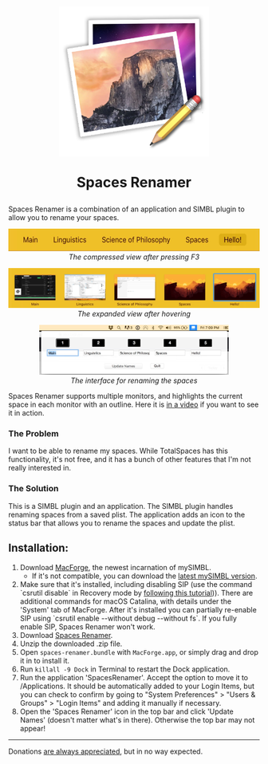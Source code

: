 <h1 align="center">
  <img src="/SpacesRenamer/Assets.xcassets/AppIcon.appiconset/Icon-1.png?raw=true" height="300" alt=""/>
  <p align="center">Spaces Renamer</p>
</h1>

Spaces Renamer is a combination of an application and SIMBL plugin to allow you to rename your spaces.

<p align="center">
  <img src="smallView.jpg" height="45" ><br>
  <i>The compressed view after pressing F3</i>
</p>

<p align="center">
  <img src="largeView.jpg" height="80" ><br>
  <i>The expanded view after hovering</i>
</p>

<p align="center">
  <img src="renameView.jpg" height="100" ><br>
  <i>The interface for renaming the spaces</i>
</p>

Spaces Renamer supports multiple monitors, and highlights the current space in each monitor with an outline.  Here it is [in a video](https://vimeo.com/264878100) if you want to see it in action.

### The Problem
I want to be able to rename my spaces.  While TotalSpaces has this functionality, it's not free, and it has a bunch of other features that I'm not really interested in.

### The Solution
This is a SIMBL plugin and an application.  The SIMBL plugin handles renaming spaces from a saved plist.  The application adds an icon to the status bar that allows you to rename the spaces and update the plist.

## Installation:
<ol>
  <li>Download <a href="https://www.macenhance.com/macforge?macforge://github.com/w0lfschild/macplugins/raw/master/com.alexbeals.SpacesRenamer">MacForge</a>, the newest incarnation of mySIMBL.
    <ul><li>If it's not compatible, you can download the <a href="https://github.com/w0lfschild/mySIMBL/releases/latest">latest mySIMBL version</a>.</li></ul>
  </li>
  <li>
    Make sure that it's installed, including disabling SIP (use the command `csrutil disable` in Recovery mode by <a href="https://www.imore.com/how-turn-system-integrity-protection-macos">following this tutorial</a>)).  There are additional commands for macOS Catalina, with details under the 'System' tab of MacForge.  After it's installed you can partially re-enable SIP using `csrutil enable --without debug --without fs`. If you fully enable SIP, Spaces Renamer won't work.
  </li>
  <li>
    Download <a href="https://github.com/dado3212/spaces-renamer/raw/master/build/spaces-renamer.zip">Spaces Renamer</a>.
  </li>
  <li>
    Unzip the downloaded .zip file.
  </li>
  <li>
    Open <code>spaces-renamer.bundle</code> with <code>MacForge.app</code>, or simply drag and drop it in to install it.
  </li>
  <li>
    Run <code>killall -9 Dock</code> in Terminal to restart the Dock application.
  </li>
  <li>
    Run the application 'SpacesRenamer'.  Accept the option to move it to /Applications.  It should be automatically added to your Login Items, but you can check to confirm by going to "System Preferences" > "Users & Groups" > "Login Items" and adding it manually if necessary.
  </li>
  <li>
    Open the 'Spaces Renamer' icon in the top bar and click 'Update Names' (doesn't matter what's in there).  Otherwise the top bar may not appear!
  </li>
  </ol>

--- 

Donations [are always appreciated](https://www.paypal.com/paypalme2/AlexBeals), but in no way expected.
